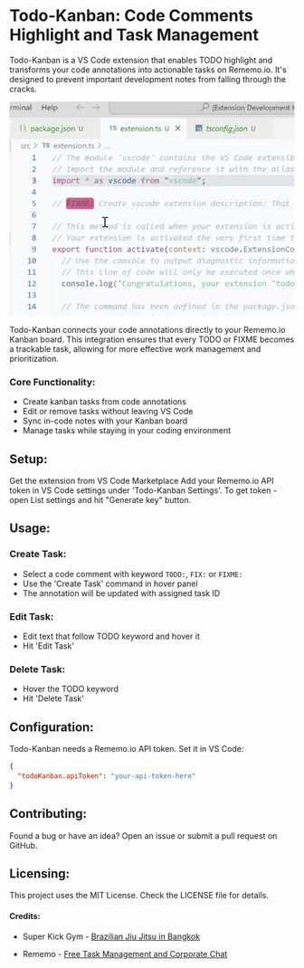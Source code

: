 # Todo-Kanban: Code Comments Highlight and Task Management

Todo-Kanban is a VS Code extension that enables TODO highlight and transforms your code annotations into actionable tasks on Rememo.io. It's designed to prevent important development notes from falling through the cracks.

<img src="https://raw.githubusercontent.com/rememo-io/todo-kanban/master/static/hero.webp">

Todo-Kanban connects your code annotations directly to your Rememo.io Kanban board. This integration ensures that every TODO or FIXME becomes a trackable task, allowing for more effective work management and prioritization.

### Core Functionality:
- Create kanban tasks from code annotations
- Edit or remove tasks without leaving VS Code
- Sync in-code notes with your Kanban board
- Manage tasks while staying in your coding environment

## Setup:

Get the extension from VS Code Marketplace
Add your Rememo.io API token in VS Code settings under 'Todo-Kanban Settings'. To get token - open List settings and hit "Generate key" button.

## Usage:
### Create Task:

- Select a code comment with keyword `TODO:`, `FIX:` or `FIXME:`
- Use the 'Create Task' command in hover panel
- The annotation will be updated with assigned task ID

### Edit Task:

- Edit text that follow TODO keyword and hover it
- Hit 'Edit Task'

### Delete Task:

- Hover the TODO keyword
- Hit 'Delete Task'

## Configuration:
Todo-Kanban needs a Rememo.io API token. Set it in VS Code:

```json
{
  "todoKanban.apiToken": "your-api-token-here"
}
```

## Contributing:
Found a bug or have an idea? Open an issue or submit a pull request on GitHub.

## Licensing:
This project uses the MIT License. Check the LICENSE file for details. 

#### Credits:
- Super Kick Gym - [Brazilian Jiu Jitsu in Bangkok](https://en.bjj-bangkok.com)

- Rememo - [Free Task Management and Corporate Chat](https://rememo.io)
